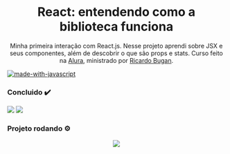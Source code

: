 <h1 align="center">React: entendendo como a biblioteca funciona</h1>
<p align="center">
    Minha primeira interação com React.js. Nesse projeto aprendi sobre JSX e seus componentes, além de descobrir o que são props e stats.
    Curso feito na <a href="https://cursos.alura.com.br/">Alura</a>, ministrado por
    <a href="https://www.linkedin.com/in/ricardo-bugan-b0581379/">Ricardo Bugan</a>.
</p>

[![made-with-javascript](https://img.shields.io/badge/Made%20with-JavaScript-1f425f.svg)](https://www.javascript.com)

### Concluido :heavy_check_mark:

<img src="https://user-images.githubusercontent.com/62727519/162626472-58bcae02-3bba-4762-81fc-a52561ec9dd1.png"/>
<img src="https://user-images.githubusercontent.com/62727519/162626524-a84fce4a-73b0-4038-8fb5-59d3c9f2a475.png"/>

### Projeto rodando ⚙️
<div align="center">
    <img src="https://user-images.githubusercontent.com/62727519/162626545-47000322-80fc-4f47-baff-00755cf0ec8a.png"/>
<div/>
